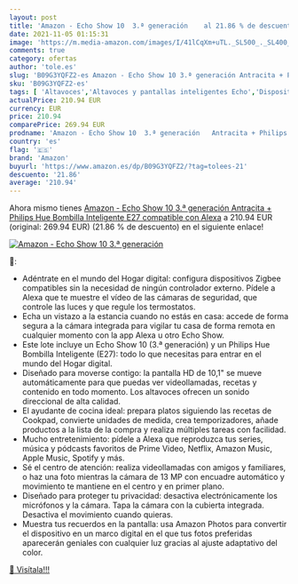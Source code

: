 ```yaml
---
layout: post
title: 'Amazon - Echo Show 10  3.ª generación    al 21.86 % de descuento'
date: 2021-11-05 01:15:31
image: 'https://m.media-amazon.com/images/I/41lCqXm+uTL._SL500_._SL400_.jpg'
comments: true
category: ofertas
author: 'tole.es'
slug: 'B09G3YQFZ2-es Amazon - Echo Show 10 3.ª generación Antracita + Philips...'
sku: 'B09G3YQFZ2-es'
tags: [ 'Altavoces','Altavoces y pantallas inteligentes Echo','Dispositivos Amazon','Dispositivos Amazon y Accesorios','Electrónica','Equipos de audio y Hi-Fi','Pantallas inteligentes','alexa','amazon','hue','philips', ]
actualPrice: 210.94 EUR
currency: EUR
price: 210.94
comparePrice: 269.94 EUR
prodname: 'Amazon - Echo Show 10  3.ª generación   Antracita + Philips Hue Bombilla Inteligente  E27   compatible con Alexa'
country: 'es'
flag: '🇪🇸'
brand: 'Amazon'
buyurl: 'https://www.amazon.es/dp/B09G3YQFZ2/?tag=tolees-21'
descuento: '21.86'
average: '210.94'
---
```


Ahora mismo tienes [Amazon - Echo Show 10  3.ª generación   Antracita + Philips Hue Bombilla Inteligente  E27   compatible con Alexa](https://www.amazon.es/dp/B09G3YQFZ2/?tag=tolees-21) a 210.94 EUR (original: 269.94 EUR) (21.86 %  de descuento) en el siguiente enlace!

[![Amazon - Echo Show 10  3.ª generación   ](https://m.media-amazon.com/images/I/41lCqXm+uTL._SL500_._SL400_.jpg)](https://www.amazon.es/dp/B09G3YQFZ2/?tag=tolees-21)

🔎:

- Adéntrate en el mundo del Hogar digital: configura dispositivos Zigbee compatibles sin la necesidad de ningún controlador externo. Pídele a Alexa que te muestre el vídeo de las cámaras de seguridad, que controle las luces y que regule los termostatos.
- Echa un vistazo a la estancia cuando no estás en casa: accede de forma segura a la cámara integrada para vigilar tu casa de forma remota en cualquier momento con la app Alexa u otro Echo Show.
- Este lote incluye un Echo Show 10 (3.ª generación) y un Philips Hue Bombilla Inteligente (E27): todo lo que necesitas para entrar en el mundo del Hogar digital.
- Diseñado para moverse contigo: la pantalla HD de 10,1" se mueve automáticamente para que puedas ver videollamadas, recetas y contenido en todo momento. Los altavoces ofrecen un sonido direccional de alta calidad.
- El ayudante de cocina ideal: prepara platos siguiendo las recetas de Cookpad, convierte unidades de medida, crea temporizadores, añade productos a la lista de la compra y realiza múltiples tareas con facilidad.
- Mucho entretenimiento: pídele a Alexa que reproduzca tus series, música y pódcasts favoritos de Prime Video, Netflix, Amazon Music, Apple Music, Spotify y más.
- Sé el centro de atención: realiza videollamadas con amigos y familiares, o haz una foto mientras la cámara de 13 MP con encuadre automático y movimiento te mantiene en el centro y en primer plano.
- Diseñado para proteger tu privacidad: desactiva electrónicamente los micrófonos y la cámara. Tapa la cámara con la cubierta integrada. Desactiva el movimiento cuando quieras.
- Muestra tus recuerdos en la pantalla: usa Amazon Photos para convertir el dispositivo en un marco digital en el que tus fotos preferidas aparecerán geniales con cualquier luz gracias al ajuste adaptativo del color.

[🛒 Visítala!!!](https://www.amazon.es/dp/B09G3YQFZ2/?tag=tolees-21)

